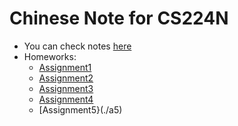 # Chinese Note for CS224N
- You can check notes [here](./note_cs_224n.pdf)
- Homeworks:
  - [Assignment1](./a1)
  - [Assignment2](./a2)
  - [Assignment3](./a3)
  - [Assignment4](./a4)
  - [Assignment5}(./a5)

